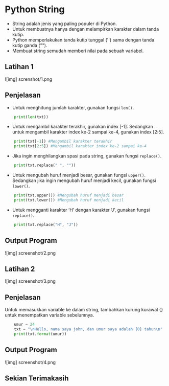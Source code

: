 # Python String

* String adalah jenis yang paling populer di Python. 
* Untuk membuatnya hanya dengan melampirkan karakter dalam tanda kutip. 
* Python memperlakukan tanda kutip tunggal ('') sama dengan tanda kutip ganda (""). 
* Membuat string semudah memberi nilai pada sebuah variabel.

## Latihan 1

![img] screnshot/1.png

## Penjelasan

* Untuk menghitung jumlah karakter, gunakan fungsi `len()`. 

```python
	print(len(txt))
```

* Untuk mengambil karakter terakhir, gunakan index [-1]. Sedangkan untuk mengambil karakter index ke-2 sampai ke-4, gunakan index [2:5].

```python
	print(txt[-1]) #Mengambil karakter terakhir
	print(txt[2:5]) #Mengambil karakter index ke-2 sampai ke-4	
```

* Jika ingin menghilangkan spasi pada string, gunakan fungsi `replace()`.

```python
	print(txt.replace(" ", ""))
```

* Untuk mengubah huruf menjadi besar, gunakan fungsi `upper()`. Sedangkan jika ingin mengubah huruf menjadi kecil, gunakan fungsi `lower()`.

```python
	print(txt.upper()) #Mengubah huruf menjadi besar
	print(txt.lower()) #Mengubah huruf menjadi kecil
```

* Untuk mengganti karakter ‘H’ dengan karakter ‘J’, gunakan fungsi `replace()`.

```python
	print(txt.replace("H", "J"))
```
## Output Program

![img] screenshot/2.png

## Latihan 2

![img] screenshot/3.png

## Penjelasan

Untuk memasukkan variable ke dalam string, tambahkan kurung kurawal {} untuk menempatkan variable sebelumnya.

```python
	umur = 24
    txt = "\nHello, nama saya john, dan umur saya adalah {0} tahun\n"
    print(txt.format(umur))
```

## Output Program

![img] screenshot/4.png

## Sekian Terimakasih